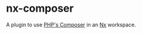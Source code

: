 # nx-composer

A plugin to use [PHP's Composer](https://getcomposer.org/) in an [Nx](https://nx.dev/) workspace.
